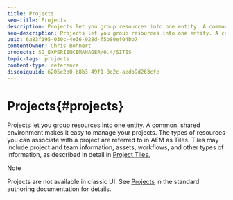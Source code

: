 ```yaml
---
title: Projects
seo-title: Projects
description: Projects let you group resources into one entity. A common, shared environment makes it easy to manage your projects.
seo-description: Projects let you group resources into one entity. A common, shared environment makes it easy to manage your projects.
uuid: 6a83f195-030c-4e36-928d-f5b80ef04bb7
contentOwner: Chris Bohnert
products: SG_EXPERIENCEMANAGER/6.4/SITES
topic-tags: projects
content-type: reference
discoiquuid: 6205e2b0-b8b3-49f1-8c2c-aedb9d263cfe
---
```


# Projects{#projects}

Projects let you group resources into one entity. A common, shared environment makes it easy to manage your projects. The types of resources you can associate with a project are referred to in AEM as Tiles. Tiles may include project and team information, assets, workflows, and other types of information, as described in detail in [Project Tiles.](#projecttiles)

>[!NOTE]
>
>Projects are not available in classic UI. See [Projects](../../../sites/authoring/using/projects.md) in the standard authoring documentation for details.

